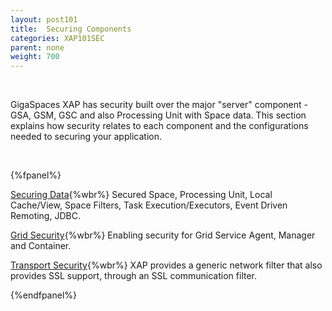 ```yaml
---
layout: post101
title:  Securing Components
categories: XAP101SEC
parent: none
weight: 700
---
```


<br>

GigaSpaces XAP has security built over the major "server" component - GSA, GSM, GSC and also Processing Unit with Space data. This section explains how security relates to each component and the configurations needed to securing your application.


<br>

{%fpanel%}

[Securing Data](./securing-your-data.html){%wbr%}
Secured Space, Processing Unit, Local Cache/View, Space Filters, Task Execution/Executors, Event Driven Remoting, JDBC.

[Grid Security](./securing-the-grid-services.html){%wbr%}
Enabling security for Grid Service Agent, Manager and Container.


[Transport Security](./securing-the-transport-layer-(using-ssl).html){%wbr%}
XAP provides a generic network filter that also provides SSL support, through an SSL communication filter.

{%endfpanel%}